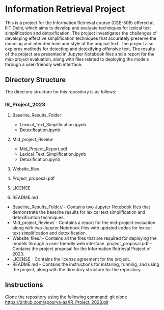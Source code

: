 # Information Retrieval Project

This is a project for the Information Retrieval course (CSE-508) offered at IIIT Delhi, which aims to develop and evaluate techniques for lexical text simplification and detoxification. The project investigates the challenges of developing effective simplification techniques that accurately preserve the meaning and intended tone and style of the original text. The project also explores methods for detecting and detoxifying offensive text. The results of the project are presented in Jupyter Notebook files and a report for the mid-project evaluation, along with files related to deploying the models through a user-friendly web interface.

## Directory Structure
The directory structure for this repository is as follows:

### IR_Project_2023
1. Baseline_Results_Folder
    - Lexical_Text_Simplification.ipynb
    - Detoxification.ipynb

2. Mid_project_Review
    - Mid_Project_Report.pdf
    - Lexical_Text_Simplification.ipynb
    - Detoxification.ipynb

3. Website_files

4. Project_proposal.pdf

5. LICENSE

6. README.md

* Baseline_Results_Folder/ - Contains two Jupyter Notebook files that demonstrate the baseline results for lexical text simplification and detoxification techniques.
* Mid_project_Review/ - Contains a report for the mid-project evaluation along with two Jupyter Notebook files with updated codes for lexical text simplification and detoxification.
* Website_files/ - Contains all the files that are required for deploying the models through a user-friendly web interface.
project_proposal.pdf - Contains the project proposal for the Information Retrieval Project of 2023.
* LICENSE - Contains the license agreement for the project.
* README.md - Contains the instructions for installing, running, and using the project, along with the directory structure for the repository.

## Instructions
Clone the repository using the following command: git clone https://github.com/apoorva-aa/IR_Project_2023.git
